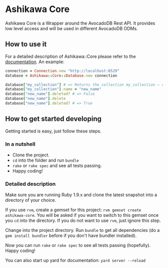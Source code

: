 # Ashikawa Core

Ashikawa Core is a Wrapper around the AvocadoDB Rest API. It provides low level access and will be used in different AvocadoDB ODMs.

## How to use it

For a detailed description of Ashikawa::Core please refer to the [documentation](http://rdoc.info/github/triAGENS/ashikawa-core/master/frames). An example:

```ruby
connection = Connection.new "http://localhost:8529"
database = Ashikawa::Core::Database.new connection

database["my_collection"] # => Returns the collection my_collection – creates it, if it doesn't exist
database["my_collection"].name = "new_name"
database["new_name"].deleted? # => False
database["new_name"].delete
database["new_name"].deleted? # => True
```

## How to get started developing

Getting started is easy, just follow these steps.

### In a nutshell

* Clone the project.
* `cd` into the folder and run `bundle` 
* `rake` or `rake spec` and see all tests passing.
* Happy coding!

### Detailed description

Make sure you are running Ruby 1.9.x and clone the latest snapshot into a directory of your choice.

If you use `rvm`, create a gemset for this project: `rvm gemset create ashikawa-core`. You will be asked if you want to switch to this gemset once you `cd` into the directory. If you do not want to use `rvm`, just ignore this step.

Change into the project directory. Run `bundle` to get all dependencies (do a `gem install bundler` before if you don't have bundler installed).

Now you can run `rake` or `rake spec` to see all tests passing (hopefully). Happy coding!

You can also start up yard for documentation: `yard server --reload`
